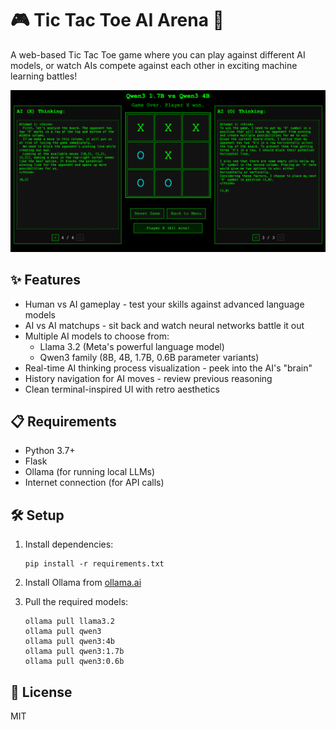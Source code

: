 # 🎮 Tic Tac Toe AI Arena 🤖

A web-based Tic Tac Toe game where you can play against different AI models, or watch AIs compete against each other in exciting machine learning battles!

![Tic Tac Toe AI Arena Screenshot](./assets/screenshot.png) 

## ✨ Features

- Human vs AI gameplay - test your skills against advanced language models
- AI vs AI matchups - sit back and watch neural networks battle it out
- Multiple AI models to choose from:
  - Llama 3.2 (Meta's powerful language model)
  - Qwen3 family (8B, 4B, 1.7B, 0.6B parameter variants)
- Real-time AI thinking process visualization - peek into the AI's "brain"
- History navigation for AI moves - review previous reasoning
- Clean terminal-inspired UI with retro aesthetics

## 📋 Requirements

- Python 3.7+
- Flask
- Ollama (for running local LLMs)
- Internet connection (for API calls)

## 🛠️ Setup

1. Install dependencies:
   ```
   pip install -r requirements.txt
   ```

2. Install Ollama from [ollama.ai](https://ollama.ai) 

3. Pull the required models:
   ```
   ollama pull llama3.2
   ollama pull qwen3
   ollama pull qwen3:4b
   ollama pull qwen3:1.7b
   ollama pull qwen3:0.6b
   ```

## 📜 License

MIT
